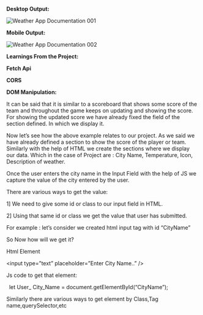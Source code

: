 **Desktop Output:**

![Weather App Documentation 001](https://user-images.githubusercontent.com/44469751/105385657-99e8e380-5c39-11eb-95b1-4f86cb413a7f.png)



**Mobile Output:**

![Weather App Documentation 002](https://user-images.githubusercontent.com/44469751/105385725-aa995980-5c39-11eb-8bed-1e8065640f1c.png)





**Learnings From the Project:**

**Fetch Api**

**CORS**

**DOM Manipulation:**

It can be said that it is similar to a scoreboard that shows some score of the team and throughout the game keeps on updating and showing the score.  For showing the updated score we have already fixed the field of the section defined. In which we display it.

Now let’s see how the above example relates to our project. As we said we have already defined a section to show the score of the player or team. Similarly with the help of HTML we create the sections where we display our data. Which in the case of Project are : City Name, Temperature, Icon, Description of weather. 

Once the user enters the city name in the Input Field with the help of JS we capture the value of the city entered by the user. 

There are various ways to get the value:

1] We need to give some id or class to our input field in HTML.

2] Using that same id or class we get the value that user has submitted.

For example : let’s consider we created html input tag with id “CityName”

So Now how will we get it?

Html Element

<input type=”text” placeholder=”Enter City Name..” />

Js  code to get that element:

` `let   User\_ City\_Name = document.getElementById(“CityName”);

Similarly there are various ways to get element by Class,Tag name,querySelector,etc








